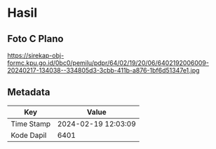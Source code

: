 # Hasil

## Foto C Plano

https://sirekap-obj-formc.kpu.go.id/0bc0/pemilu/pdpr/64/02/19/20/06/6402192006009-20240217-134038--334805d3-3cbb-411b-a876-1bf6d51347e1.jpg


## Metadata

| Key        | Value               |
| ---------- | ------------------- |
| Time Stamp | 2024-02-19 12:03:09 |
| Kode Dapil | 6401                |



